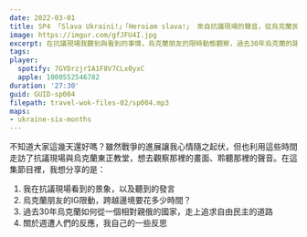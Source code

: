 ```yaml
---
date: 2022-03-01
title: SP4 「Slava Ukraini!」「Heroiam slava!」 來自抗議現場的聲音，從烏克蘭民族主義語言變成一場全球運動的口號
image: https://imgur.com/gfJFU4I.jpg
excerpt: 在抗議現場我聽到與看到的事情，烏克蘭朋友的限時動態觀察，過去30年烏克蘭的路線轉變，以及我自己的一些反思。
tags:
player:
  spotify: 7GYDrzjrIA1F8V7CLx0yxC
  apple: 1000552546782
duration: '27:30'
guid: GUID-sp004
filepath: travel-wok-files-02/sp004.mp3
maps:
- ukraine-six-months
---
```

不知道大家這幾天還好嗎？雖然戰爭的進展讓我心情隨之起伏，但也利用這些時間走訪了抗議現場與烏克蘭東正教堂，想去觀察那裡的畫面、聆聽那裡的聲音。在這集節目裡，我想分享的是：

1. 我在抗議現場看到的景象，以及聽到的發言
2. 烏克蘭朋友的IG限動，跨越邊境要花多少時間？
3. 過去30年烏克蘭如何從一個相對親俄的國家，走上追求自由民主的道路
4. 關於週遭人們的反應，我自己的一些反思
